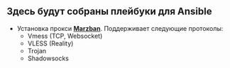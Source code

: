 ## Здесь будут собраны плейбуки для Ansible

- Установка прокси [**Marzban**](https://github.com/zZeleZz/playbooks/tree/main/marzban "Marzban"). Поддерживает следующие протоколы:
	- Vmess (TCP, Websocket)
	- VLESS (Reality)
	- Trojan
	- Shadowsocks
